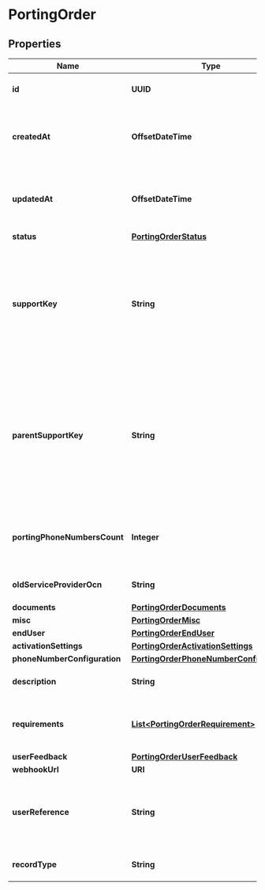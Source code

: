 

# PortingOrder


## Properties

Name | Type | Description | Notes
------------ | ------------- | ------------- | -------------
**id** | **UUID** | Uniquely identifies this porting order |  [optional] [readonly]
**createdAt** | **OffsetDateTime** | ISO 8601 formatted date indicating when the resource was created. |  [optional] [readonly]
**updatedAt** | **OffsetDateTime** | ISO 8601 formatted date indicating when the resource was created. |  [optional] [readonly]
**status** | [**PortingOrderStatus**](PortingOrderStatus.md) |  |  [optional]
**supportKey** | **String** | A key to reference this porting order when contacting Telnyx customer support. This information is not available in draft porting orders. |  [optional] [readonly]
**parentSupportKey** | **String** | A key to reference for the porting order group when contacting Telnyx customer support. This information is not available for porting orders in &#x60;draft&#x60; state |  [optional] [readonly]
**portingPhoneNumbersCount** | **Integer** | Count of phone numbers associated with this porting order |  [optional] [readonly]
**oldServiceProviderOcn** | **String** | Identifies the old service provider |  [optional] [readonly]
**documents** | [**PortingOrderDocuments**](PortingOrderDocuments.md) |  |  [optional]
**misc** | [**PortingOrderMisc**](PortingOrderMisc.md) |  |  [optional]
**endUser** | [**PortingOrderEndUser**](PortingOrderEndUser.md) |  |  [optional]
**activationSettings** | [**PortingOrderActivationSettings**](PortingOrderActivationSettings.md) |  |  [optional]
**phoneNumberConfiguration** | [**PortingOrderPhoneNumberConfiguration**](PortingOrderPhoneNumberConfiguration.md) |  |  [optional]
**description** | **String** | A description of the porting order |  [optional] [readonly]
**requirements** | [**List&lt;PortingOrderRequirement&gt;**](PortingOrderRequirement.md) | List of documentation requirements for porting numbers. |  [optional]
**userFeedback** | [**PortingOrderUserFeedback**](PortingOrderUserFeedback.md) |  |  [optional]
**webhookUrl** | **URI** |  |  [optional]
**userReference** | **String** | A customer-specified reference number for customer bookkeeping purposes |  [optional]
**recordType** | **String** | Identifies the type of the resource. |  [optional] [readonly]



